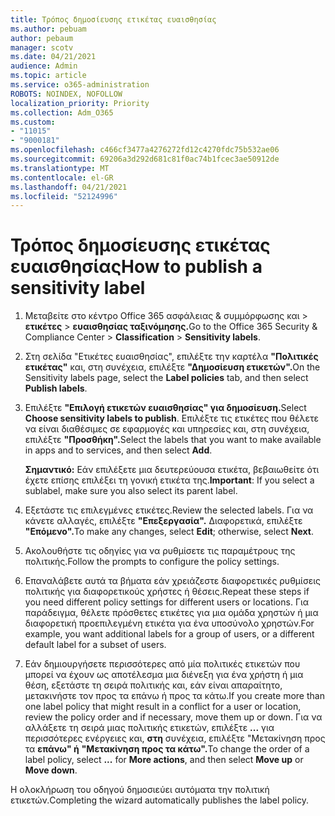 ```yaml
---
title: Τρόπος δημοσίευσης ετικέτας ευαισθησίας
ms.author: pebuam
author: pebaum
manager: scotv
ms.date: 04/21/2021
audience: Admin
ms.topic: article
ms.service: o365-administration
ROBOTS: NOINDEX, NOFOLLOW
localization_priority: Priority
ms.collection: Adm_O365
ms.custom:
- "11015"
- "9000181"
ms.openlocfilehash: c466cf3477a4276272fd12c4270fdc75b532ae06
ms.sourcegitcommit: 69206a3d292d681c81f0ac74b1fcec3ae50912de
ms.translationtype: MT
ms.contentlocale: el-GR
ms.lasthandoff: 04/21/2021
ms.locfileid: "52124996"
---
```

# <a name="how-to-publish-a-sensitivity-label"></a><span data-ttu-id="75755-102">Τρόπος δημοσίευσης ετικέτας ευαισθησίας</span><span class="sxs-lookup"><span data-stu-id="75755-102">How to publish a sensitivity label</span></span>

1. <span data-ttu-id="75755-103">Μεταβείτε στο κέντρο Office 365 ασφάλειας & συμμόρφωσης και > **ετικέτες**  >  **ευαισθησίας ταξινόμησης.**</span><span class="sxs-lookup"><span data-stu-id="75755-103">Go to the Office 365 Security & Compliance Center > **Classification** > **Sensitivity labels**.</span></span>

1. <span data-ttu-id="75755-104">Στη σελίδα "Ετικέτες ευαισθησίας", επιλέξτε την καρτέλα **"Πολιτικές ετικέτας"** και, στη συνέχεια, επιλέξτε **"Δημοσίευση ετικετών".**</span><span class="sxs-lookup"><span data-stu-id="75755-104">On the Sensitivity labels page, select the **Label policies** tab, and then select **Publish labels**.</span></span>

1. <span data-ttu-id="75755-105">Επιλέξτε **"Επιλογή ετικετών ευαισθησίας" για δημοσίευση.**</span><span class="sxs-lookup"><span data-stu-id="75755-105">Select **Choose sensitivity labels to publish**.</span></span> <span data-ttu-id="75755-106">Επιλέξτε τις ετικέτες που θέλετε να είναι διαθέσιμες σε εφαρμογές και υπηρεσίες και, στη συνέχεια, επιλέξτε **"Προσθήκη".**</span><span class="sxs-lookup"><span data-stu-id="75755-106">Select the labels that you want to make available in apps and to services, and then select **Add**.</span></span>

    <span data-ttu-id="75755-107">**Σημαντικό:** Εάν επιλέξετε μια δευτερεύουσα ετικέτα, βεβαιωθείτε ότι έχετε επίσης επιλέξει τη γονική ετικέτα της.</span><span class="sxs-lookup"><span data-stu-id="75755-107">**Important**: If you select a sublabel, make sure you also select its parent label.</span></span>

1. <span data-ttu-id="75755-108">Εξετάστε τις επιλεγμένες ετικέτες.</span><span class="sxs-lookup"><span data-stu-id="75755-108">Review the selected labels.</span></span> <span data-ttu-id="75755-109">Για να κάνετε αλλαγές, επιλέξτε **"Επεξεργασία".** Διαφορετικά, επιλέξτε **"Επόμενο".**</span><span class="sxs-lookup"><span data-stu-id="75755-109">To make any changes, select **Edit**; otherwise, select **Next**.</span></span>

1. <span data-ttu-id="75755-110">Ακολουθήστε τις οδηγίες για να ρυθμίσετε τις παραμέτρους της πολιτικής.</span><span class="sxs-lookup"><span data-stu-id="75755-110">Follow the prompts to configure the policy settings.</span></span>

1. <span data-ttu-id="75755-111">Επαναλάβετε αυτά τα βήματα εάν χρειάζεστε διαφορετικές ρυθμίσεις πολιτικής για διαφορετικούς χρήστες ή θέσεις.</span><span class="sxs-lookup"><span data-stu-id="75755-111">Repeat these steps if you need different policy settings for different users or locations.</span></span> <span data-ttu-id="75755-112">Για παράδειγμα, θέλετε πρόσθετες ετικέτες για μια ομάδα χρηστών ή μια διαφορετική προεπιλεγμένη ετικέτα για ένα υποσύνολο χρηστών.</span><span class="sxs-lookup"><span data-stu-id="75755-112">For example, you want additional labels for a group of users, or a different default label for a subset of users.</span></span>

1. <span data-ttu-id="75755-113">Εάν δημιουργήσετε περισσότερες από μία πολιτικές ετικετών που μπορεί να έχουν ως αποτέλεσμα μια διένεξη για ένα χρήστη ή μια θέση, εξετάστε τη σειρά πολιτικής και, εάν είναι απαραίτητο, μετακινήστε τον προς τα επάνω ή προς τα κάτω.</span><span class="sxs-lookup"><span data-stu-id="75755-113">If you create more than one label policy that might result in a conflict for a user or location, review the policy order and if necessary, move them up or down.</span></span> <span data-ttu-id="75755-114">Για να αλλάξετε τη σειρά μιας πολιτικής ετικετών, επιλέξτε **...** για περισσότερες ενέργειες και, **στη** συνέχεια, επιλέξτε "Μετακίνηση προς τα **επάνω" ή** **"Μετακίνηση προς τα κάτω".**</span><span class="sxs-lookup"><span data-stu-id="75755-114">To change the order of a label policy, select **...** for **More actions**, and then select **Move up** or **Move down**.</span></span>

<span data-ttu-id="75755-115">Η ολοκλήρωση του οδηγού δημοσιεύει αυτόματα την πολιτική ετικετών.</span><span class="sxs-lookup"><span data-stu-id="75755-115">Completing the wizard automatically publishes the label policy.</span></span>